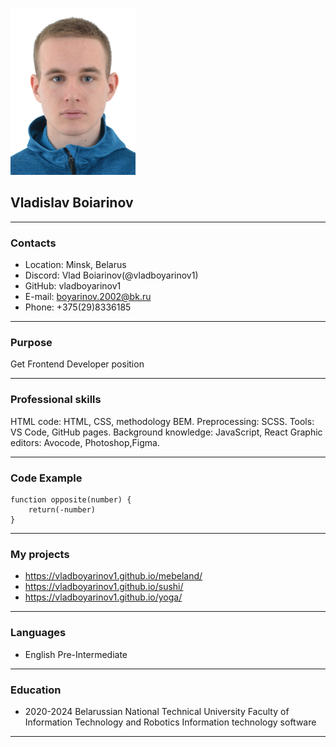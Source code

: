 ![avatar](avatar.jpg)
## Vladislav Boiarinov

***

### Contacts
- Location: Minsk, Belarus
- Discord: Vlad Boiarinov(@vladboyarinov1)
- GitHub: vladboyarinov1
- E-mail: boyarinov.2002@bk.ru
- Phone: +375(29)8336185

***

### Purpose
Get Frontend Developer position

***

### Professional skills
HTML code: HTML, CSS, methodology BEM.
Preprocessing: SCSS.
Tools: VS Code, GitHub pages.
Background knowledge: JavaScript, React
 Graphic editors: Avocode, Photoshop,Figma.

***

### Code Example
    function opposite(number) {
        return(-number)
    }

***

### My projects

* https://vladboyarinov1.github.io/mebeland/
* https://vladboyarinov1.github.io/sushi/ 
* https://vladboyarinov1.github.io/yoga/

***

### Languages
* English Pre-Intermediate

***

### Education
* 2020-2024
Belarussian National Technical University Faculty of Information Technology and Robotics Information technology software

***










